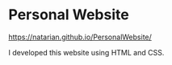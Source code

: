 # Personal Website
https://natarian.github.io/PersonalWebsite/

I developed this website using HTML and CSS.
